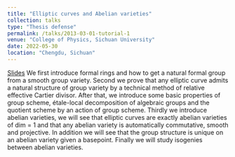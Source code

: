 ```yaml
---
title: "Elliptic curves and Abelian varieties"
collection: talks
type: "Thesis defense"
permalink: /talks/2013-03-01-tutorial-1
venue: "College of Physics, Sichuan University"
date: 2022-05-30
location: "Chengdu, Sichuan"
---
```

[Slides](https://552jc.github.io/ljc552.github.io/files/Thesis.pdf)
We first introduce formal rings and how to get a natural formal group from a smooth group variety. Second we prove that any elliptic curve admits a natural structure of group variety by
a technical method of relative effective Cartier divisor. After that, we introduce some basic properties of group scheme, étale-local decomposition of algebraic groups and the quotient scheme by an action of group scheme. Thirdly we introduce abelian varieties, we will see that elliptic curves are exactly abelian varieties of dim = 1 and that any abelian variety is automatically commutative, smooth and projective. In addition we will see that the group structure is unique on an abelian variety given a basepoint. Finally we will study isogenies between abelian varieties.
